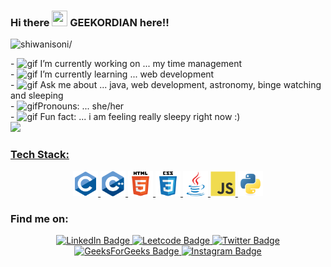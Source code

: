 ### <b>Hi there </b> <img src="https://media.giphy.com/media/hvRJCLFzcasrR4ia7z/giphy.gif" height="25vw" width="25vw"> <b>GEEKORDIAN here!!</b><br>
  <p><img src=https://komarev.com/ghpvc/?username=shiwani08 alt=shiwanisoni/></p>
        <div align="left">
    - <img alt="gif" src="https://media.giphy.com/media/ZCZDBEJ0aOt52oIGdB/giphy.gif" height="25vw" width="25vw"> I’m currently working on ... my time management <br>
    - <img alt="gif" src="https://media.giphy.com/media/QssGEmpkyEOhBCb7e1/giphy.gif" height="25vw" width="25vw"> I’m currently learning ... web development<br>
    - <img alt="gif" src="https://media.giphy.com/media/l46Cedh27PeAL3fa0/giphy.gif" height="25vw" width="25vw"> Ask me about ... java, web development, astronomy, binge watching and sleeping<br>
    - <img alt="gif" src="https://media.giphy.com/media/ei4FvYnmhWIhpRZXOe/giphy.gif" height="25vw" width="25vw">Pronouns: ... she/her<br>
    - <img alt="gif" src="https://media.giphy.com/media/eE5o3iRnrmeealcbNe/giphy.gif" height="25vw" width="25vw"> Fun fact: ... i am feeling really sleepy right now :)<br>
    <img src="https://media.giphy.com/media/Q2T7BXRiDFPJcPoA7Z/giphy.gif">
</div>

<div align="right">
    
</div>

<u><h3 align="left">Tech Stack:</h3></u>
<p align="center"> 
    <a href="https://www.cprogramming.com/" target="_blank" rel="noreferrer"> 
        <img src="https://raw.githubusercontent.com/devicons/devicon/master/icons/c/c-original.svg" alt="c" width="40" height="40"/> </a> 
    <a href="https://www.w3schools.com/cpp/" target="_blank" rel="noreferrer"> 
        <img src="https://raw.githubusercontent.com/devicons/devicon/master/icons/cplusplus/cplusplus-original.svg" alt="cplusplus" width="40" height="40"/> </a>
        <a href="https://www.w3.org/html/" target="_blank" rel="noreferrer"> 
            <img src="https://raw.githubusercontent.com/devicons/devicon/master/icons/html5/html5-original-wordmark.svg" alt="html5" width="40" height="40"/> </a>
        <a href="https://www.w3schools.com/css/" target="_blank" rel="noreferrer"> 
            <img src="https://raw.githubusercontent.com/devicons/devicon/master/icons/css3/css3-original-wordmark.svg" alt="css3" width="40" height="40"/> </a>
        <a href="https://www.java.com" target="_blank" rel="noreferrer"> 
            <img src="https://raw.githubusercontent.com/devicons/devicon/master/icons/java/java-original.svg" alt="java" width="40" height="40"/> </a> 
        <a href="https://developer.mozilla.org/en-US/docs/Web/JavaScript" target="_blank" rel="noreferrer"> 
            <img src="https://raw.githubusercontent.com/devicons/devicon/master/icons/javascript/javascript-original.svg" alt="javascript" width="40" height="40"/> </a> 
        <a href="https://www.python.org" target="_blank" rel="noreferrer"> 
            <img src="https://raw.githubusercontent.com/devicons/devicon/master/icons/python/python-original.svg" alt="python" width="40" height="40"/> </a> 
</p>

<h3 align="left">Find me on:</h3>
<div id="badges" align="center">
  <a href="https://www.linkedin.com/in/shiwani-soni-a33b8a21b">
    <img src="https://img.shields.io/badge/LinkedIn-blue?style=for-the-badge&logo=linkedin&logoColor=white" alt="LinkedIn Badge"/>
  </a>
  <a href="https://leetcode.com/geekordian">
    <img src="https://img.shields.io/badge/Leetcode-yellow?style=for-the-badge&logo=Leetcode&logoColor=black" alt="Leetcode Badge"/>
  </a>
  <a href="https://twitter.com/budastrophile">
    <img src="https://img.shields.io/badge/Twitter-blue?style=for-the-badge&logo=twitter&logoColor=white" alt="Twitter Badge"/>
  </a>
  <a href="https://auth.geeksforgeeks.org/user/shiwanisoni29082002">
    <img src="https://img.shields.io/badge/GeeksForGeeks-darkgreen?style=for-the-badge&logo=geeksforgeeks&logoColor=white" alt="GeeksForGeeks Badge"/>
  </a>
  <a href="https://www.instagram.com/budastrophile">
    <img src="https://img.shields.io/badge/Instagram-hotpink?style=for-the-badge&logo=instagram&logoColor=yellow" alt="Instagram Badge"/>
  </a>
</div>
